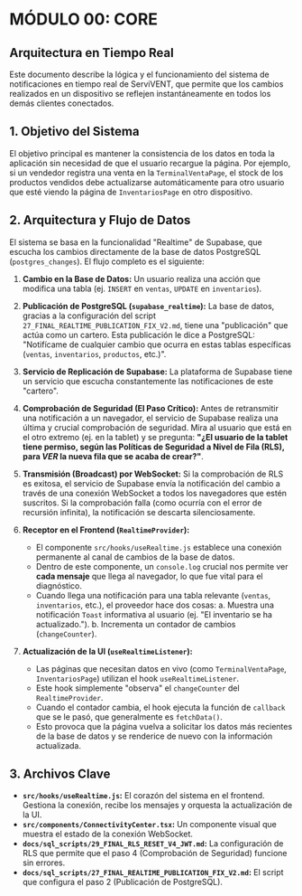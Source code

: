 # MÓDULO 00: CORE
## Arquitectura en Tiempo Real

Este documento describe la lógica y el funcionamiento del sistema de notificaciones en tiempo real de ServiVENT, que permite que los cambios realizados en un dispositivo se reflejen instantáneamente en todos los demás clientes conectados.

## 1. Objetivo del Sistema

El objetivo principal es mantener la consistencia de los datos en toda la aplicación sin necesidad de que el usuario recargue la página. Por ejemplo, si un vendedor registra una venta en la `TerminalVentaPage`, el stock de los productos vendidos debe actualizarse automáticamente para otro usuario que esté viendo la página de `InventariosPage` en otro dispositivo.

## 2. Arquitectura y Flujo de Datos

El sistema se basa en la funcionalidad "Realtime" de Supabase, que escucha los cambios directamente de la base de datos PostgreSQL (`postgres_changes`). El flujo completo es el siguiente:

1.  **Cambio en la Base de Datos:** Un usuario realiza una acción que modifica una tabla (ej. `INSERT` en `ventas`, `UPDATE` en `inventarios`).

2.  **Publicación de PostgreSQL (`supabase_realtime`):** La base de datos, gracias a la configuración del script `27_FINAL_REALTIME_PUBLICATION_FIX_V2.md`, tiene una "publicación" que actúa como un cartero. Esta publicación le dice a PostgreSQL: "Notifícame de cualquier cambio que ocurra en estas tablas específicas (`ventas`, `inventarios`, `productos`, etc.)".

3.  **Servicio de Replicación de Supabase:** La plataforma de Supabase tiene un servicio que escucha constantemente las notificaciones de este "cartero".

4.  **Comprobación de Seguridad (El Paso Crítico):** Antes de retransmitir una notificación a un navegador, el servicio de Supabase realiza una última y crucial comprobación de seguridad. Mira al usuario que está en el otro extremo (ej. en la tablet) y se pregunta: **"¿El usuario de la tablet tiene permiso, según las Políticas de Seguridad a Nivel de Fila (RLS), para *VER* la nueva fila que se acaba de crear?"**.

5.  **Transmisión (Broadcast) por WebSocket:** Si la comprobación de RLS es exitosa, el servicio de Supabase envía la notificación del cambio a través de una conexión WebSocket a todos los navegadores que estén suscritos. Si la comprobación falla (como ocurría con el error de recursión infinita), la notificación se descarta silenciosamente.

6.  **Receptor en el Frontend (`RealtimeProvider`):**
    -   El componente `src/hooks/useRealtime.js` establece una conexión permanente al canal de cambios de la base de datos.
    -   Dentro de este componente, un `console.log` crucial nos permite ver **cada mensaje** que llega al navegador, lo que fue vital para el diagnóstico.
    -   Cuando llega una notificación para una tabla relevante (`ventas`, `inventarios`, etc.), el proveedor hace dos cosas:
        a.  Muestra una notificación `Toast` informativa al usuario (ej. "El inventario se ha actualizado.").
        b.  Incrementa un contador de cambios (`changeCounter`).

7.  **Actualización de la UI (`useRealtimeListener`):**
    -   Las páginas que necesitan datos en vivo (como `TerminalVentaPage`, `InventariosPage`) utilizan el hook `useRealtimeListener`.
    -   Este hook simplemente "observa" el `changeCounter` del `RealtimeProvider`.
    -   Cuando el contador cambia, el hook ejecuta la función de `callback` que se le pasó, que generalmente es `fetchData()`.
    -   Esto provoca que la página vuelva a solicitar los datos más recientes de la base de datos y se renderice de nuevo con la información actualizada.

## 3. Archivos Clave

-   **`src/hooks/useRealtime.js`:** El corazón del sistema en el frontend. Gestiona la conexión, recibe los mensajes y orquesta la actualización de la UI.
-   **`src/components/ConnectivityCenter.tsx`:** Un componente visual que muestra el estado de la conexión WebSocket.
-   **`docs/sql_scripts/29_FINAL_RLS_RESET_V4_JWT.md`:** La configuración de RLS que permite que el paso 4 (Comprobación de Seguridad) funcione sin errores.
-   **`docs/sql_scripts/27_FINAL_REALTIME_PUBLICATION_FIX_V2.md`:** El script que configura el paso 2 (Publicación de PostgreSQL).
